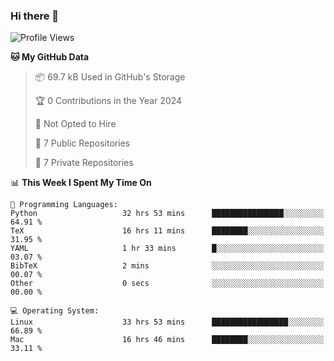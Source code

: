 ### Hi there 👋

<!--
**huayuan4396/huayuan4396** is a ✨ _special_ ✨ repository because its `README.md` (this file) appears on your GitHub profile.

Here are some ideas to get you started:

- 🔭 I’m currently working on ...
- 🌱 I’m currently learning ...
- 👯 I’m looking to collaborate on ...
- 🤔 I’m looking for help with ...
- 💬 Ask me about ...
- 📫 How to reach me: ...
- 😄 Pronouns: ...
- ⚡ Fun fact: ...
-->

<!--START_SECTION:waka-->
![Profile Views](http://img.shields.io/badge/Profile%20Views-2-blue)

**🐱 My GitHub Data** 

> 📦 69.7 kB Used in GitHub's Storage 
 > 
> 🏆 0 Contributions in the Year 2024
 > 
> 🚫 Not Opted to Hire
 > 
> 📜 7 Public Repositories 
 > 
> 🔑 7 Private Repositories 
 > 
📊 **This Week I Spent My Time On** 

```text
💬 Programming Languages: 
Python                   32 hrs 53 mins      ████████████████░░░░░░░░░   64.91 % 
TeX                      16 hrs 11 mins      ████████░░░░░░░░░░░░░░░░░   31.95 % 
YAML                     1 hr 33 mins        █░░░░░░░░░░░░░░░░░░░░░░░░   03.07 % 
BibTeX                   2 mins              ░░░░░░░░░░░░░░░░░░░░░░░░░   00.07 % 
Other                    0 secs              ░░░░░░░░░░░░░░░░░░░░░░░░░   00.00 % 

💻 Operating System: 
Linux                    33 hrs 53 mins      █████████████████░░░░░░░░   66.89 % 
Mac                      16 hrs 46 mins      ████████░░░░░░░░░░░░░░░░░   33.11 % 
```


<!--END_SECTION:waka-->
